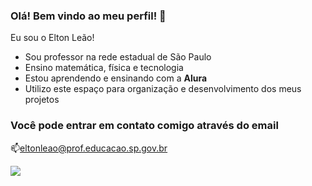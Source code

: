 ### Olá! Bem vindo ao meu perfil! 👋

Eu sou o Elton Leão!

- Sou professor na rede estadual de São Paulo
- Ensino matemática, física e tecnologia
- Estou aprendendo e ensinando com a **Alura**
- Utilizo este espaço para organização e desenvolvimento dos meus projetos

### Você pode entrar em contato comigo através do email 
📫eltonleao@prof.educacao.sp.gov.br

![](https://media1.tenor.com/m/FCONEtZs4tgAAAAC/yawn-cat.gif)

